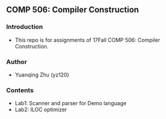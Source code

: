 ## COMP 506: Compiler Construction

### Introduction

* This repo is for assignments of 17Fall COMP 506: Compiler Construction. 

### Author

* Yuanqing Zhu (yz120)

### Contents

* Lab1: Scanner and parser for Demo language
* Lab2: ILOC optimizer
